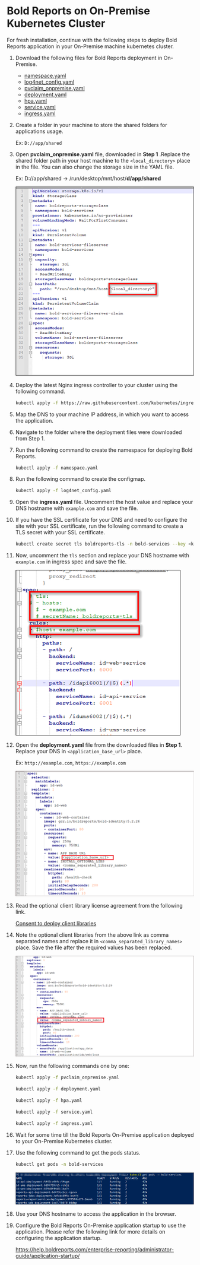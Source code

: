 # Bold Reports on On-Premise Kubernetes Cluster

For fresh installation, continue with the following steps to deploy Bold Reports application in your On-Premise machine kubernetes cluster.

1. Download the following files for Bold Reports deployment in On-Premise.

    * [namespace.yaml](https://raw.githubusercontent.com/boldreports/bold-reports-kubernetes/v6.2.32/deploy/namespace.yaml)
    * [log4net_config.yaml](https://raw.githubusercontent.com/boldreports/bold-reports-kubernetes/v6.2.32/deploy/log4net_config.yaml)
    * [pvclaim_onpremise.yaml](https://raw.githubusercontent.com/boldreports/bold-reports-kubernetes/v6.2.32/deploy/pvclaim_onpremise.yaml)
    * [deployment.yaml](https://raw.githubusercontent.com/boldreports/bold-reports-kubernetes/v6.2.32/deploy/deployment.yaml)
    * [hpa.yaml](https://raw.githubusercontent.com/boldreports/bold-reports-kubernetes/v6.2.32/deploy/hpa.yaml)
    * [service.yaml](https://raw.githubusercontent.com/boldreports/bold-reports-kubernetes/v6.2.32/deploy/service.yaml)
    * [ingress.yaml](https://raw.githubusercontent.com/boldreports/bold-reports-kubernetes/v6.2.32/deploy/ingress.yaml)
    
2. Create a folder in your machine to store the shared folders for applications usage.

   Ex: `D://app/shared`

3. Open **pvclaim_onpremise.yaml** file, downloaded in **Step 1** .Replace the shared folder path in your host machine to the `<local_directory>` place in the file. You can also change the storage size in the YAML file.

    Ex: D://app/shared -> /run/desktop/mnt/host/**d/app/shared**
    
    ![Pvclaim_onpremise File Changes](images/onpremise_pvclaim.png)

4. Deploy the latest Nginx ingress controller to your cluster using the following command.

    ```sh
    kubectl apply -f https://raw.githubusercontent.com/kubernetes/ingress-nginx/controller-v1.2.0/deploy/static/provider/cloud/deploy.yaml
    ```

5. Map the DNS to your machine IP address, in which you want to access the application.

6. Navigate to the folder where the deployment files were downloaded from Step 1.

7. Run the following command to create the namespace for deploying Bold Reports.

    ```sh
    kubectl apply -f namespace.yaml
    ```
	
8. Run the following command to create the configmap.

	```sh
	kubectl apply -f log4net_config.yaml
	```

9. Open the **ingress.yaml** file. Uncomment the host value and replace your DNS hostname with `example.com` and save the file.

10. If you have the SSL certificate for your DNS and need to configure the site with your SSL certificate, run the following command to create a TLS secret with your SSL certificate.
	```sh
	kubectl create secret tls boldreports-tls -n bold-services --key <key-path> --cert <certificate-path>
	```

11. Now, uncomment the `tls` section and replace your DNS hostname with `example.com` in ingress spec and save the file.

    ![Ingress File Changes](images/ingress_yaml.png)

12. Open the **deployment.yaml** file from the downloaded files in **Step 1**. Replace your DNS in `<application_base_url>` place.
    
    Ex: `http://example.com`, `https://example.com`

    ![Deployment File Changes](images/deployment_yaml.png)
	
13. Read the optional client library license agreement from the following link.
    
    [Consent to deploy client libraries](../docs/consent-to-deploy-client-libraries.md)
	
14. Note the optional client libraries from the above link as comma separated names and replace it in `<comma_separated_library_names>` place. Save the file after the required values has been replaced.

    ![Client library](images/client-library.png) 

15. Now, run the following commands one by one:

    ```sh
    kubectl apply -f pvclaim_onpremise.yaml
    ```

    ```sh
    kubectl apply -f deployment.yaml
    ```

    ```sh
    kubectl apply -f hpa.yaml
    ```

    ```sh
    kubectl apply -f service.yaml
    ```

    ```sh
    kubectl apply -f ingress.yaml
    ```

16. Wait for some time till the Bold Reports On-Premise application deployed to your On-Premise Kubernetes cluster.

17. Use the following command to get the pods status.

     ```sh
    kubectl get pods -n bold-services
    ```    
    ![Pods Status](images/pod_status.png)

18. Use your DNS hostname to access the application in the browser.

19. Configure the Bold Reports On-Premise application startup to use the application. Please refer the following link for more details on configuring the application startup.

    https://help.boldreports.com/enterprise-reporting/administrator-guide/application-startup/